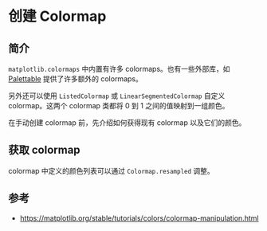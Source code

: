 # 创建 Colormap

## 简介

`matplotlib.colormaps` 中内置有许多 colormaps。也有一些外部库，如 [Palettable](https://jiffyclub.github.io/palettable/) 提供了许多额外的 colormaps。

另外还可以使用 `ListedColormap` 或 `LinearSegmentedColormap` 自定义 colormap。这两个 colormap 类都将 0 到 1 之间的值映射到一组颜色。

在手动创建 colormap 前，先介绍如何获得现有 colormap 以及它们的颜色。

## 获取 colormap

colormap 中定义的颜色列表可以通过 `Colormap.resampled` 调整。

## 参考

- https://matplotlib.org/stable/tutorials/colors/colormap-manipulation.html
